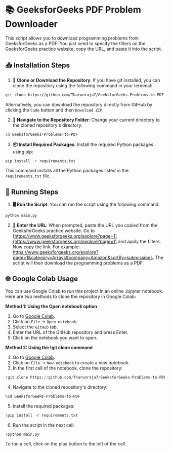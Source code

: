 

# 📚 GeeksforGeeks PDF Problem Downloader

This script allows you to download programming problems from GeeksforGeeks as a PDF. You just need to specify the filters on the GeeksforGeeks practice website, copy the URL, and paste it into the script.

## 📥 Installation Steps

1. **🔗 Clone or Download the Repository**: If you have git installed, you can clone the repository using the following command in your terminal:

```bash
git clone https://github.com/Tharunraja7/GeeksforGeeks-Problems-to-PDF.git
```

Alternatively, you can download the repository directly from GitHub by clicking the `Code` button and then `Download ZIP`.

2. **📁 Navigate to the Repository Folder**: Change your current directory to the cloned repository's directory:

```bash
cd GeeksforGeeks-Problems-to-PDF
```

3. **📦 Install Required Packages**: Install the required Python packages using pip:

```bash
pip install -r requirements.txt
```

This command installs all the Python packages listed in the `requirements.txt` file.

## 🚀 Running Steps

1. **🖥️ Run the Script**: You can run the script using the following command:

```bash
python main.py
```

2. **🔗 Enter the URL**: When prompted, paste the URL you copied from the GeeksforGeeks practice website. Go to [https://www.geeksforgeeks.org/explore?page=1](https://www.geeksforgeeks.org/explore?page=1) and apply the filters. Now copy the link. For example: https://www.geeksforgeeks.org/explore?page=1&category=Arrays&company=Amazon&sortBy=submissions. The script will then download the programming problems as a PDF.

## 🌐 Google Colab Usage

You can use Google Colab to run this project in an online Jupyter notebook. Here are two methods to clone the repository in Google Colab:

**Method 1: Using the Open notebook option**
1. Go to [Google Colab](https://colab.research.google.com/).
2. Click on `File` -> `Open notebook`.
3. Select the `GitHub` tab.
4. Enter the URL of the GitHub repository and press Enter.
5. Click on the notebook you want to open.

**Method 2: Using the !git clone command**
1. Go to [Google Colab](https://colab.research.google.com/).
2. Click on `File` -> `New notebook` to create a new notebook.
3. In the first cell of the notebook, clone the repository:

```python
!git clone https://github.com/Tharunraja7/GeeksforGeeks-Problems-to-PDF.git
```

4. Navigate to the cloned repository's directory:

```python
%cd GeeksforGeeks-Problems-to-PDF
```

5. Install the required packages:

```python
!pip install -r requirements.txt
```

6. Run the script in the next cell:

```python
!python main.py
```

To run a cell, click on the play button to the left of the cell.
